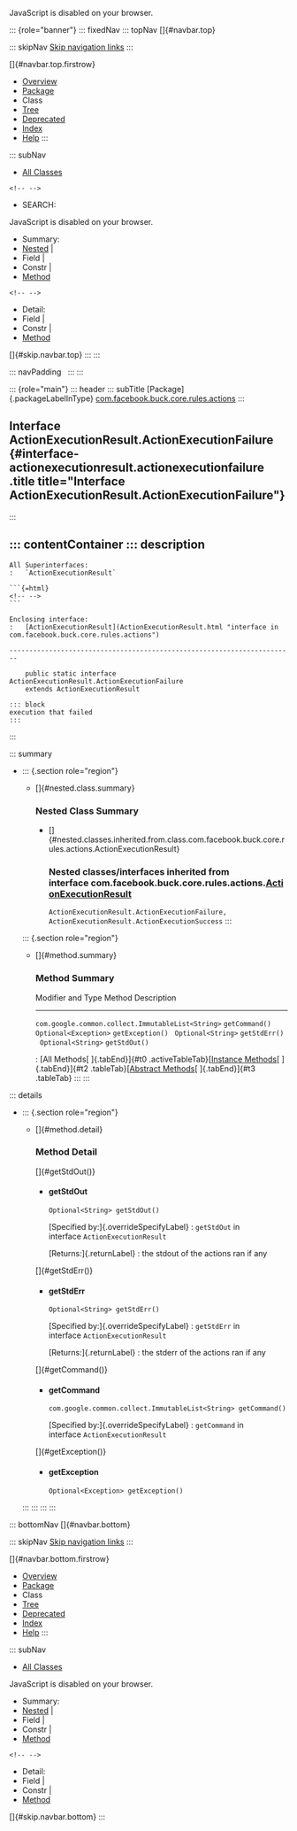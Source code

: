 <div>

JavaScript is disabled on your browser.

</div>

::: {role="banner"}
::: fixedNav
::: topNav
[]{#navbar.top}

::: skipNav
[Skip navigation links](#skip.navbar.top "Skip navigation links")
:::

[]{#navbar.top.firstrow}

-   [Overview](../../../../../../index.html)
-   [Package](package-summary.html)
-   Class
-   [Tree](package-tree.html)
-   [Deprecated](../../../../../../deprecated-list.html)
-   [Index](../../../../../../index-all.html)
-   [Help](../../../../../../help-doc.html)
:::

::: subNav
-   [All Classes](../../../../../../allclasses.html)

```{=html}
<!-- -->
```
-   SEARCH:

<div>

<div>

JavaScript is disabled on your browser.

</div>

</div>

<div>

-   Summary: 
-   [Nested](#nested.class.summary) \| 
-   Field \| 
-   Constr \| 
-   [Method](#method.summary)

```{=html}
<!-- -->
```
-   Detail: 
-   Field \| 
-   Constr \| 
-   [Method](#method.detail)

</div>

[]{#skip.navbar.top}
:::
:::

::: navPadding
 
:::
:::

::: {role="main"}
::: header
::: subTitle
[Package]{.packageLabelInType} [com.facebook.buck.core.rules.actions](package-summary.html)
:::

## Interface ActionExecutionResult.ActionExecutionFailure {#interface-actionexecutionresult.actionexecutionfailure .title title="Interface ActionExecutionResult.ActionExecutionFailure"}
:::

::: contentContainer
::: description
-   

    All Superinterfaces:
    :   `ActionExecutionResult`

    ```{=html}
    <!-- -->
    ```

    Enclosing interface:
    :   [ActionExecutionResult](ActionExecutionResult.html "interface in com.facebook.buck.core.rules.actions")

    ------------------------------------------------------------------------

        public static interface ActionExecutionResult.ActionExecutionFailure
        extends ActionExecutionResult

    ::: block
    execution that failed
    :::
:::

::: summary
-   ::: {.section role="region"}
    -   []{#nested.class.summary}

        ### Nested Class Summary

        -   []{#nested.classes.inherited.from.class.com.facebook.buck.core.rules.actions.ActionExecutionResult}

            ### Nested classes/interfaces inherited from interface com.facebook.buck.core.rules.actions.[ActionExecutionResult](ActionExecutionResult.html "interface in com.facebook.buck.core.rules.actions")

            `ActionExecutionResult.ActionExecutionFailure, ActionExecutionResult.ActionExecutionSuccess`
    :::

    ::: {.section role="region"}
    -   []{#method.summary}

        ### Method Summary

          Modifier and Type                                   Method             Description
          --------------------------------------------------- ------------------ -------------
          `com.google.common.collect.ImmutableList<String>`   `getCommand()`      
          `Optional<Exception>`                               `getException()`    
          `Optional<String>`                                  `getStdErr()`       
          `Optional<String>`                                  `getStdOut()`       

          : [All Methods[ ]{.tabEnd}]{#t0 .activeTableTab}[[Instance
          Methods](javascript:show(2);)[ ]{.tabEnd}]{#t2
          .tableTab}[[Abstract
          Methods](javascript:show(4);)[ ]{.tabEnd}]{#t3 .tableTab}
    :::
:::

::: details
-   ::: {.section role="region"}
    -   []{#method.detail}

        ### Method Detail

        []{#getStdOut()}

        -   #### getStdOut

            ``` methodSignature
            Optional<String> getStdOut()
            ```

            [Specified by:]{.overrideSpecifyLabel}
            :   `getStdOut` in interface `ActionExecutionResult`

            [Returns:]{.returnLabel}
            :   the stdout of the actions ran if any

        []{#getStdErr()}

        -   #### getStdErr

            ``` methodSignature
            Optional<String> getStdErr()
            ```

            [Specified by:]{.overrideSpecifyLabel}
            :   `getStdErr` in interface `ActionExecutionResult`

            [Returns:]{.returnLabel}
            :   the stderr of the actions ran if any

        []{#getCommand()}

        -   #### getCommand

            ``` methodSignature
            com.google.common.collect.ImmutableList<String> getCommand()
            ```

            [Specified by:]{.overrideSpecifyLabel}
            :   `getCommand` in interface `ActionExecutionResult`

        []{#getException()}

        -   #### getException

            ``` methodSignature
            Optional<Exception> getException()
            ```
    :::
:::
:::
:::

::: bottomNav
[]{#navbar.bottom}

::: skipNav
[Skip navigation links](#skip.navbar.bottom "Skip navigation links")
:::

[]{#navbar.bottom.firstrow}

-   [Overview](../../../../../../index.html)
-   [Package](package-summary.html)
-   Class
-   [Tree](package-tree.html)
-   [Deprecated](../../../../../../deprecated-list.html)
-   [Index](../../../../../../index-all.html)
-   [Help](../../../../../../help-doc.html)
:::

::: subNav
-   [All Classes](../../../../../../allclasses.html)

<div>

<div>

JavaScript is disabled on your browser.

</div>

</div>

<div>

-   Summary: 
-   [Nested](#nested.class.summary) \| 
-   Field \| 
-   Constr \| 
-   [Method](#method.summary)

```{=html}
<!-- -->
```
-   Detail: 
-   Field \| 
-   Constr \| 
-   [Method](#method.detail)

</div>

[]{#skip.navbar.bottom}
:::
